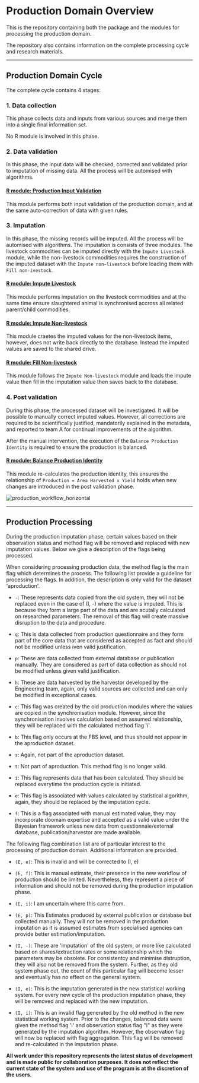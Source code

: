 # Production Domain Overview

This is the repository containing both the package and the modules for
processing the production domain.

The repository also contains information on the complete processing cycle and
research materials.

---

## Production Domain Cycle

The complete cycle contains 4 stages:

### 1. Data collection

This phase collects data and inputs from various sources and merge them into
a single final information set.

No R module is involved in this phase.

### 2. Data validation

In this phase, the input data will be checked, corrected and validated prior
to imputation of missing data. All the process will be automised with
algorithms.

#### [R module: Production Input Validation](https://github.com/SWS-Methodology/faoswsProduction/tree/master/modules/production_input_validation)

This module performs both input validation of the production domain, and at
the same auto-correction of data with given rules.


### 3. Imputation

In this phase, the missing records will be imputed. All the process will be
automised with algorithms. The imputation is consists of three modules. The
livestock commodities can be imputed directly with the `Impute Livestock`
module, while the non-livestock commodities requires the construction of the
imputed dataset with the `Impute non-livestock` before loading them with
`Fill non-ivestock`.

#### [R module: Impute Livestock](https://github.com/SWS-Methodology/faoswsProduction/tree/master/modules/impute_livestock)

This module performs imputation on the livestock commodities and at the same
time ensure slaughtered animal is synchronised accross all related
parent/child commodities.

#### [R module: Impute Non-livestock](https://github.com/SWS-Methodology/faoswsProduction/tree/master/modules/impute_non_livestock)

This module craetes the imputed values for the non-livestock items, however,
does not write back directly to the database. Instead the imputed values are
saved to the shared drive.

#### [R module: Fill Non-livestock](https://github.com/SWS-Methodology/faoswsProduction/tree/master/modules/fill_non_livestock)

This module follows the `Impute Non-livestock` module and loads the impute
value then fill in the imputation value then saves back to the database.

### 4. Post validation

During this phase, the processed dataset will be investigated. It will be
possible to manually correct imputed values. However, all corrections are
required to be scientifically justified, mandatorily explained in the metadata,
and reported to team A for continual improvements of the algorithm.

After the manual intervention, the execution of the `Balance Production
Identity` is required to ensure the production is balanced.

#### [R module: Balance Production Identity](https://github.com/SWS-Methodology/faoswsProduction/tree/master/modules/balance_production_identity)

This module re-calculates the production identity, this ensures the
relationship of `Production = Area Harvested x Yield` holds when new changes
are introduced in the post validation phase.


![production_workflow_horizontal](https://cloud.githubusercontent.com/assets/1054320/15775155/a8b18c82-2980-11e6-980a-8e223202c793.jpg)

---

## Production Processing

During the production imputation phase, certain values based on their
observation status and method flag will be removed and replaced with new
imputation values. Below we give a description of the flags being processed.

When considering processing production data, the method flag is the main flag
which determines the process. The following list provide a guideline for
processing the flags. In addition, the description is only valid for the dataset
'aproduction'.

* `-`: These represents data copied from the old system, they will not be replaced
   even in the case of (I, -) where the value is imputed. This is because they
   form a large part of the data and are acutally calculated on researched
   parameters. The removal of this flag will create massive disruption to the
   data and procedure.

* `q`: This is data collected from production questionnaire and they form part of
  the core data that are considered as accepted as fact and should not be
  modified unless iven valid justification.

* `p`: These are data collected from external database or publication manually.
  They are considered as part of data collection as should not be modified
  unless given valid justification.

* `h`: These are data harvested by the harvestor developed by the Engineering
  team, again, only valid sources are collected and can only be modified in
  exceptional cases.

* `c`: This flag was created by the old production modules where the values are
  copied in the synchronisation module. However, since the synchronisation
  involves calculation based on assumed relationship, they will be replaced with
  the calculated method flag 'i'.

* `b`: This flag only occurs at the FBS level, and thus should not appear in the
  aproduction dataset.

* `s`: Again, not part of the aproduction dataset.

* `t`: Not part of aproduction. This method flag is no longer valid.

* `i`: This flag represents data that has been calculated. They should be
  replaced everytime the production cycle is initiated.

* `e`: This flag is associated with values calculated by statistical algorithm,
  again, they should be replaced by the imputation cycle.

* `f`: This is a flag associated with manual estimated value, they may
  incorporate doomain expertise and accepted as a valid value under the Bayesian
  framework unless new data from questionnaie/external database,
  publication/harvestor are made available.

The following flag combination list are of particular interest to the processing
of production domain. Additional information are provided.


* `(E, e)`: This is invalid and will be corrected to (I, e)

* `(E, f)`: This is manual estimate, their presence in the new workflow of
            production should be limited. Nevertheless, they represent a piece
            of information and should not be removed during the production
            imputation phase.

* `(E, i)`: I am uncertain where this came from.

* `(E, p)`: This Estimates produced by external publication or database but
            collected manually. They will not be removed in the production
            imputation as it is assumed estimates from specialised agencies can
            provide better estimation/imputation.

* `(I, -)`: These are 'imputation' of the old system, or more like calculated
            based on shares/extraction rates or some relationship which the
            parameters may be obsolete. For consistentcy and minimise
            distruption, they will also not be removed from the system. Further,
            as they old system phase out, the count of this particular flag will
            become lesser and eventually has no effect on the general system.

* `(I, e)`: This is the imputation generated in the new statistical working
            system. For every new cycle of the production imputation phase, they
            will be removed and replaced with the new imputation.

* `(I, i)`: This is an invalid flag generated by the old method in the new
            statistical working system. Prior to the changes, balanced data were
            given the method flag 'i' and observation status flag "I" as they
            were generated by the imputation algorithm. However, the observation
            flag will now be replaced with flag aggregation. This flag will be
            removed and re-calculated in the imputation phase.

**All work under this repository represents the latest status of development and
   is made public for collaboration purposes. It does not reflect the current
   state of the system and use of the program is at the discretion of the
   users.**
